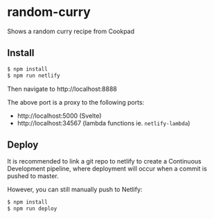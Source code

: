 # random-curry

Shows a random curry recipe from Cookpad

## Install

```bash
$ npm install
$ npm run netlify
```

Then navigate to http://localhost:8888

The above port is a proxy to the following ports:

- http://localhost:5000 (Svelte)
- http://localhost:34567 (lambda functions ie. `netlify-lambda`)

## Deploy

It is recommended to link a git repo to netlify to create a Continuous Development pipeline, where deployment will occur when a commit is pushed to master.

However, you can still manually push to Netlify:

```bash
$ npm install
$ npm run deploy
```
